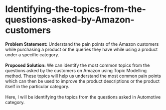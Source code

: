 # Identifying-the-topics-from-the-questions-asked-by-Amazon-customers

**Problem Statement:** Understand the pain points of the Amazon customers while purchasing a product or the queries they have while using a product under a specific category.<br><br>
**Proposed Solution:** We can identify the most common topics from the questions asked by the customers on Amazon using Topic Modelling method. These topics will help us understand the most common pain points which can then be used to improve the product descriptions or the product itself in the particular category.<br><br>
Here, I will be identifying the topics from the questions asked in Automotive category.
